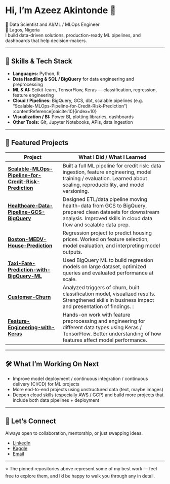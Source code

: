 # Hi, I’m Azeez Akintonde 👋  

🚀 Data Scientist and AI/ML / MLOps Engineer  
📍 Lagos, Nigeria  
I build data-driven solutions, production-ready ML pipelines, and dashboards that help decision-makers.  

---

## 🔹 Skills & Tech Stack  
- **Languages:** Python, R  
- **Data Handling & SQL / BigQuery** for data engineering and preprocessing  
- **ML & AI:** Scikit-learn, TensorFlow, Keras — classification, regression, feature engineering  
- **Cloud / Pipelines:** BigQuery, GCS, dbt, scalable pipelines (e.g. “Scalable-MLOps-Pipeline-for-Credit-Risk-Prediction”) :contentReference[oaicite:10]{index=10}  
- **Visualization / BI:** Power BI, plotting libraries, dashboards  
- **Other Tools:** Git, Jupyter Notebooks, APIs, data ingestion  

---

## 📂 Featured Projects

| Project | What I Did / What I Learned |
|---|---|
| **[Scalable-MLOps-Pipeline-for-Credit-Risk-Prediction](https://github.com/clusterloggs/Scalable-MLOps-Pipeline-for-Credit-Risk-Prediction)** | Built a full ML pipeline for credit risk: data ingestion, feature engineering, model training / evaluation. Learned about scaling, reproducibility, and model versioning. |
| **[Healthcare-Data-Pipeline-GCS-BigQuery](https://github.com/clusterloggs/Healthcare-Data-Pipeline-GCS-BigQuery)** | Designed ETL/data pipeline moving health-data from GCS to BigQuery, prepared clean datasets for downstream analysis. Improved skills in cloud data flow and scalable data prep. |
| **[Boston-MEDV-House-Prediction](https://github.com/clusterloggs/Boston-MEDV-House-Prediction)** | Regression project to predict housing prices. Worked on feature selection, model evaluation, and interpreting model outputs.  |
| **[Taxi-Fare-Prediction-with-BigQuery-ML](https://github.com/clusterloggs/Taxi-Fare-Prediction-with-BigQuery-ML)** | Used BigQuery ML to build regression models on large dataset, optimized queries and evaluated performance at scale. |
| **[Customer-Churn](https://github.github.com/clusterloggs/Customer-Churn)** | Analyzed triggers of churn, built classification model, visualized results. Strengthened skills in business impact and presentation of findings. : |
| **[Feature-Engineering-with-Keras](https://github.com/clusterloggs/feature-engineering-with-keras)** | Hands-on work with feature preprocessing and engineering for different data types using Keras / TensorFlow. Better understanding of how features affect model performance. |

---

## 🛠 What I’m Working On Next

- Improve model deployment / continuous integration / continuous delivery (CI/CD) for ML projects  
- More end-to-end projects using unstructured data (text, maybe images)  
- Deepen cloud skills (especially AWS / GCP) and build more projects that include both data pipelines + deployment  

---

## 🤝 Let’s Connect  

Always open to collaboration, mentorship, or just swapping ideas.

- [LinkedIn](https://www.linkedin.com/in/azeezakintonde)  
- [Kaggle](https://www.kaggle.com/azeezakintonde)  
- [Email](Azkintonde@gmail.com)  

---

⭐️ The pinned repositories above represent some of my best work — feel free to explore them, and I’d be happy to walk you through any in detail.
